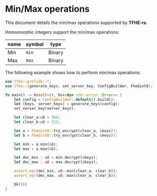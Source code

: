 # Min/Max operations

This document details the min/max operations supported by **TFHE-rs**.

Homomorphic integers support the min/max operations:

| name | symbol | type   |
| ---- | ------ | ------ |
| Min  | `min`  | Binary |
| Max  | `max`  | Binary |

The following example shows how to perform min/max operations:

```rust
use tfhe::prelude::*;
use tfhe::{generate_keys, set_server_key, ConfigBuilder, FheUint8};

fn main() -> Result<(), Box<dyn std::error::Error>> {
    let config = ConfigBuilder::default().build();
    let (keys, server_keys) = generate_keys(config);
    set_server_key(server_keys);

    let clear_a:u8 = 164;
    let clear_b:u8 = 212;

    let a = FheUint8::try_encrypt(clear_a, &keys)?;
    let b = FheUint8::try_encrypt(clear_b, &keys)?;

    let min = a.min(&b);
    let max = a.max(&b);

    let dec_min : u8 = min.decrypt(&keys);
    let dec_max : u8 = max.decrypt(&keys);

    assert_eq!(dec_min, u8::min(clear_a, clear_b));
    assert_eq!(dec_max, u8::max(clear_a, clear_b));

    Ok(())
}
```
